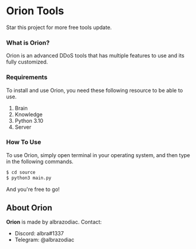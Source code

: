 # Orion Tools
Star this project for more free tools update.
### What is Orion?
Orion is an advanced DDoS tools that has multiple features to use and its fully customized.  
### Requirements
To install and use Orion, you need these following resource to be able to use.  
 1. Brain
 1. Knowledge
 1. Python 3.10
 1. Server

### How To Use
To use Orion, simply open terminal in your operating system, and then type in the following commands.  
```bash
$ cd source
$ python3 main.py
```  
And you're free to go!
## About Orion
**Orion** is made by albrazodiac.
Contact: 
 - Discord: albra#1337
 - Telegram: @albrazodiac
